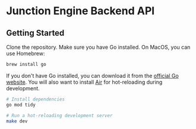 # Junction Engine Backend API

## Getting Started

Clone the repository. Make sure you have Go installed. On MacOS, you can use Homebrew:

```bash
brew install go
```

If you don't have Go installed, you can download it from the [official Go website](https://golang.org/dl/). You will also want to install [Air](https://github.com/air-verse/air) for hot-reloading during development.

```bash
# Install dependencies
go mod tidy

# Run a hot-reloading development server
make dev
```
